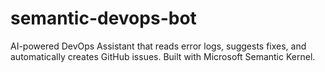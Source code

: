 # semantic-devops-bot
AI-powered DevOps Assistant that reads error logs, suggests fixes, and automatically creates GitHub issues. Built with Microsoft Semantic Kernel.
